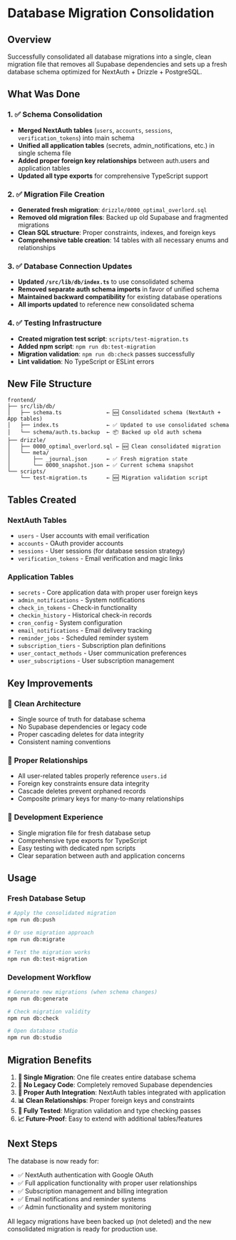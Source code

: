 # Database Migration Consolidation

## Overview

Successfully consolidated all database migrations into a single, clean migration file that removes all Supabase dependencies and sets up a fresh database schema optimized for NextAuth + Drizzle + PostgreSQL.

## What Was Done

### 1. ✅ Schema Consolidation
- **Merged NextAuth tables** (`users`, `accounts`, `sessions`, `verification_tokens`) into main schema
- **Unified all application tables** (secrets, admin_notifications, etc.) in single schema file
- **Added proper foreign key relationships** between auth.users and application tables
- **Updated all type exports** for comprehensive TypeScript support

### 2. ✅ Migration File Creation
- **Generated fresh migration**: `drizzle/0000_optimal_overlord.sql`
- **Removed old migration files**: Backed up old Supabase and fragmented migrations
- **Clean SQL structure**: Proper constraints, indexes, and foreign keys
- **Comprehensive table creation**: 14 tables with all necessary enums and relationships

### 3. ✅ Database Connection Updates
- **Updated `/src/lib/db/index.ts`** to use consolidated schema
- **Removed separate auth schema imports** in favor of unified schema
- **Maintained backward compatibility** for existing database operations
- **All imports updated** to reference new consolidated schema

### 4. ✅ Testing Infrastructure
- **Created migration test script**: `scripts/test-migration.ts`
- **Added npm script**: `npm run db:test-migration`
- **Migration validation**: `npm run db:check` passes successfully
- **Lint validation**: No TypeScript or ESLint errors

## New File Structure

```
frontend/
├── src/lib/db/
│   ├── schema.ts              ← 🆕 Consolidated schema (NextAuth + App tables)
│   ├── index.ts               ← ✅ Updated to use consolidated schema
│   └── schema/auth.ts.backup  ← 📦 Backed up old auth schema
├── drizzle/
│   ├── 0000_optimal_overlord.sql ← 🆕 Clean consolidated migration
│   └── meta/
│       ├── _journal.json      ← ✅ Fresh migration state
│       └── 0000_snapshot.json ← ✅ Current schema snapshot
└── scripts/
    └── test-migration.ts      ← 🆕 Migration validation script
```

## Tables Created

### NextAuth Tables
- `users` - User accounts with email verification
- `accounts` - OAuth provider accounts
- `sessions` - User sessions (for database session strategy)
- `verification_tokens` - Email verification and magic links

### Application Tables
- `secrets` - Core application data with proper user foreign keys
- `admin_notifications` - System notifications
- `check_in_tokens` - Check-in functionality
- `checkin_history` - Historical check-in records
- `cron_config` - System configuration
- `email_notifications` - Email delivery tracking
- `reminder_jobs` - Scheduled reminder system
- `subscription_tiers` - Subscription plan definitions
- `user_contact_methods` - User communication preferences
- `user_subscriptions` - User subscription management

## Key Improvements

### 🧹 **Clean Architecture**
- Single source of truth for database schema
- No Supabase dependencies or legacy code
- Proper cascading deletes for data integrity
- Consistent naming conventions

### 🔗 **Proper Relationships**
- All user-related tables properly reference `users.id`
- Foreign key constraints ensure data integrity
- Cascade deletes prevent orphaned records
- Composite primary keys for many-to-many relationships

### 🚀 **Development Experience**
- Single migration file for fresh database setup
- Comprehensive type exports for TypeScript
- Easy testing with dedicated npm scripts
- Clear separation between auth and application concerns

## Usage

### Fresh Database Setup
```bash
# Apply the consolidated migration
npm run db:push

# Or use migration approach
npm run db:migrate

# Test the migration works
npm run db:test-migration
```

### Development Workflow
```bash
# Generate new migrations (when schema changes)
npm run db:generate

# Check migration validity
npm run db:check

# Open database studio
npm run db:studio
```

## Migration Benefits

1. **🎯 Single Migration**: One file creates entire database schema
2. **🧹 No Legacy Code**: Completely removed Supabase dependencies
3. **🔐 Proper Auth Integration**: NextAuth tables integrated with application
4. **📊 Clean Relationships**: Proper foreign keys and constraints
5. **🧪 Fully Tested**: Migration validation and type checking passes
6. **📈 Future-Proof**: Easy to extend with additional tables/features

## Next Steps

The database is now ready for:
- ✅ NextAuth authentication with Google OAuth
- ✅ Full application functionality with proper user relationships
- ✅ Subscription management and billing integration
- ✅ Email notifications and reminder systems
- ✅ Admin functionality and system monitoring

All legacy migrations have been backed up (not deleted) and the new consolidated migration is ready for production use.